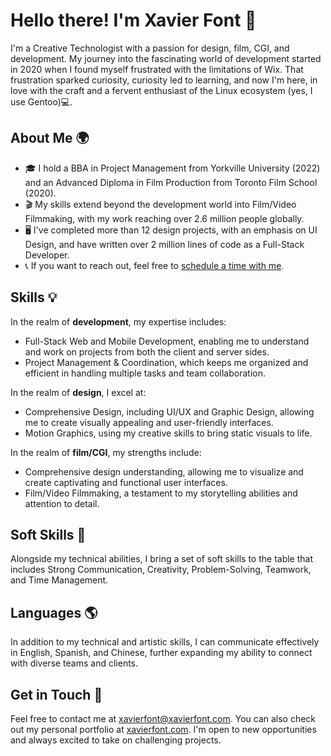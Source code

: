 # Hello there! I'm Xavier Font 👋

I'm a Creative Technologist with a passion for design, film, CGI, and development. My journey into the fascinating world of development started in 2020 when I found myself frustrated with the limitations of Wix. That frustration sparked curiosity, curiosity led to learning, and now I'm here, in love with the craft and a fervent enthusiast of the Linux ecosystem (yes, I use Gentoo)💻.

## About Me 🌍

- 🎓 I hold a BBA in Project Management from Yorkville University (2022) and an Advanced Diploma in Film Production from Toronto Film School (2020).
- 🎬 My skills extend beyond the development world into Film/Video Filmmaking, with my work reaching over 2.6 million people globally.
- 🖥️ I've completed more than 12 design projects, with an emphasis on UI Design, and have written over 2 million lines of code as a Full-Stack Developer.
- 📞 If you want to reach out, feel free to [schedule a time with me](https://calendly.com/xavierfont/interview).

## Skills 💡

In the realm of **development**, my expertise includes:
- Full-Stack Web and Mobile Development, enabling me to understand and work on projects from both the client and server sides.
- Project Management & Coordination, which keeps me organized and efficient in handling multiple tasks and team collaboration.

In the realm of **design**, I excel at:
- Comprehensive Design, including UI/UX and Graphic Design, allowing me to create visually appealing and user-friendly interfaces.
- Motion Graphics, using my creative skills to bring static visuals to life.

In the realm of **film/CGI**, my strengths include:
- Comprehensive design understanding, allowing me to visualize and create captivating and functional user interfaces.
- Film/Video Filmmaking, a testament to my storytelling abilities and attention to detail.

## Soft Skills 💪

Alongside my technical abilities, I bring a set of soft skills to the table that includes Strong Communication, Creativity, Problem-Solving, Teamwork, and Time Management.

## Languages 🌎

In addition to my technical and artistic skills, I can communicate effectively in English, Spanish, and Chinese, further expanding my ability to connect with diverse teams and clients.

## Get in Touch 💌

Feel free to contact me at [xavierfont@xavierfont.com](xavierfont@xavierfont.com). You can also check out my personal portfolio at [xavierfont.com](https://www.xavierfont.com). I'm open to new opportunities and always excited to take on challenging projects.
